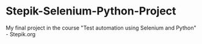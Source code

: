 # Stepik-Selenium-Python-Project
My final project in the course "Test automation using Selenium and Python" - Stepik.org

